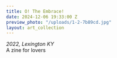 ```yaml
---
title: O! The Embrace!
date: 2024-12-06 19:33:00 Z
preview_photo: "/uploads/1-2-7b89cd.jpg"
layout: art_collection
---
```


*2022, Lexington KY* <br>
A zine for lovers